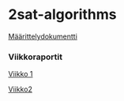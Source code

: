 # 2sat-algorithms


[Määrittelydokumentti](https://github.com/jupste/2sat-algorithms/blob/master/documents/maarittely.md)


### Viikkoraportit

[Viikko 1](https://github.com/jupste/2sat-algorithms/blob/master/weeklyreports/viikko1.md)

[Viikko2](https://github.com/jupste/2sat-algorithms/blob/master/weeklyreports/viikko2.md)